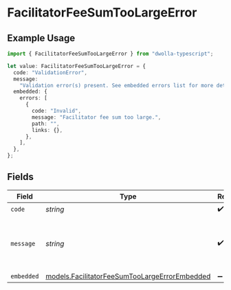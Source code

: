 # FacilitatorFeeSumTooLargeError

## Example Usage

```typescript
import { FacilitatorFeeSumTooLargeError } from "dwolla-typescript";

let value: FacilitatorFeeSumTooLargeError = {
  code: "ValidationError",
  message:
    "Validation error(s) present. See embedded errors list for more details.",
  embedded: {
    errors: [
      {
        code: "Invalid",
        message: "Facilitator fee sum too large.",
        path: "",
        links: {},
      },
    ],
  },
};
```

## Fields

| Field                                                                                                | Type                                                                                                 | Required                                                                                             | Description                                                                                          | Example                                                                                              |
| ---------------------------------------------------------------------------------------------------- | ---------------------------------------------------------------------------------------------------- | ---------------------------------------------------------------------------------------------------- | ---------------------------------------------------------------------------------------------------- | ---------------------------------------------------------------------------------------------------- |
| `code`                                                                                               | *string*                                                                                             | :heavy_check_mark:                                                                                   | N/A                                                                                                  | ValidationError                                                                                      |
| `message`                                                                                            | *string*                                                                                             | :heavy_check_mark:                                                                                   | N/A                                                                                                  | Validation error(s) present. See embedded errors list for more details.                              |
| `embedded`                                                                                           | [models.FacilitatorFeeSumTooLargeErrorEmbedded](../models/facilitatorfeesumtoolargeerrorembedded.md) | :heavy_minus_sign:                                                                                   | N/A                                                                                                  |                                                                                                      |